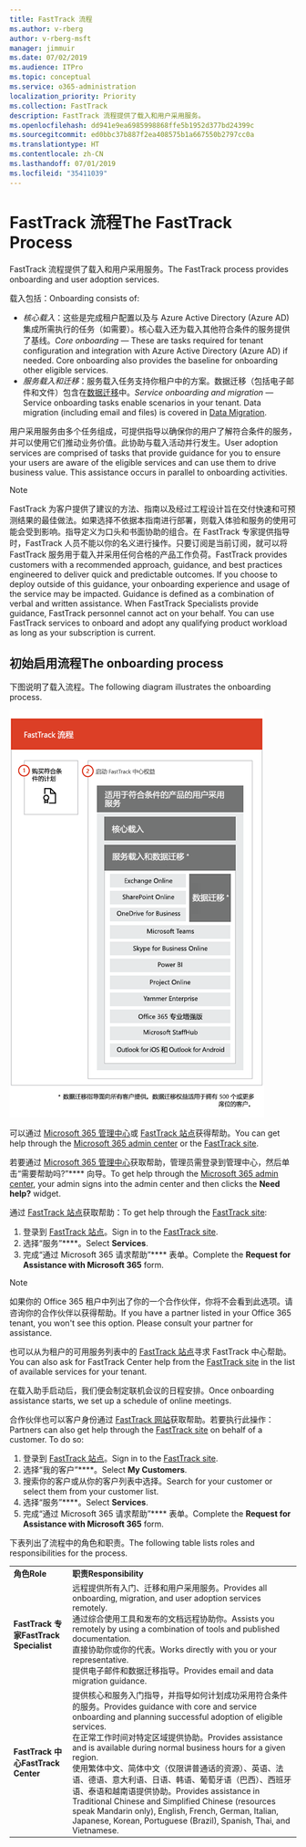 ```yaml
---
title: FastTrack 流程
ms.author: v-rberg
author: v-rberg-msft
manager: jimmuir
ms.date: 07/02/2019
ms.audience: ITPro
ms.topic: conceptual
ms.service: o365-administration
localization_priority: Priority
ms.collection: FastTrack
description: FastTrack 流程提供了载入和用户采用服务。
ms.openlocfilehash: dd941e9ea6985998868ffe5b1952d377bd24399c
ms.sourcegitcommit: ed0bbc37b887f2ea408575b1a667550b2797cc0a
ms.translationtype: HT
ms.contentlocale: zh-CN
ms.lasthandoff: 07/01/2019
ms.locfileid: "35411039"
---
```

# <a name="the-fasttrack-process"></a><span data-ttu-id="0c510-103">FastTrack 流程</span><span class="sxs-lookup"><span data-stu-id="0c510-103">The FastTrack Process</span></span>

<span data-ttu-id="0c510-104">FastTrack 流程提供了载入和用户采用服务。</span><span class="sxs-lookup"><span data-stu-id="0c510-104">The FastTrack process provides onboarding and user adoption services.</span></span> 
  
<span data-ttu-id="0c510-105">载入包括：</span><span class="sxs-lookup"><span data-stu-id="0c510-105">Onboarding consists of:</span></span>
  
- <span data-ttu-id="0c510-p101">*核心载入*：这些是完成租户配置以及与 Azure Active Directory (Azure AD) 集成所需执行的任务（如需要）。核心载入还为载入其他符合条件的服务提供了基线。</span><span class="sxs-lookup"><span data-stu-id="0c510-p101">*Core onboarding* — These are tasks required for tenant configuration and integration with Azure Active Directory (Azure AD) if needed. Core onboarding also provides the baseline for onboarding other eligible services.</span></span> 
- <span data-ttu-id="0c510-p102">*服务载入和迁移*：服务载入任务支持你租户中的方案。数据迁移（包括电子邮件和文件）包含在[数据迁移](O365-data-migration.md)中。</span><span class="sxs-lookup"><span data-stu-id="0c510-p102">*Service onboarding and migration* — Service onboarding tasks enable scenarios in your tenant. Data migration (including email and files) is covered in [Data Migration](O365-data-migration.md).</span></span> 
    
<span data-ttu-id="0c510-p103">用户采用服务由多个任务组成，可提供指导以确保你的用户了解符合条件的服务，并可以使用它们推动业务价值。此协助与载入活动并行发生。</span><span class="sxs-lookup"><span data-stu-id="0c510-p103">User adoption services are comprised of tasks that provide guidance for you to ensure your users are aware of the eligible services and can use them to drive business value. This assistance occurs in parallel to onboarding activities.</span></span>
  
> [!NOTE]
> <span data-ttu-id="0c510-p104">FastTrack 为客户提供了建议的方法、指南以及经过工程设计旨在交付快速和可预测结果的最佳做法。如果选择不依据本指南进行部署，则载入体验和服务的使用可能会受到影响。指导定义为口头和书面协助的组合。在 FastTrack 专家提供指导时，FastTrack 人员不能以你的名义进行操作。只要订阅是当前订阅，就可以将 FastTrack 服务用于载入并采用任何合格的产品工作负荷。</span><span class="sxs-lookup"><span data-stu-id="0c510-p104">FastTrack provides customers with a recommended approach, guidance, and best practices engineered to deliver quick and predictable outcomes. If you choose to deploy outside of this guidance, your onboarding experience and usage of the service may be impacted. Guidance is defined as a combination of verbal and written assistance. When FastTrack Specialists provide guidance, FastTrack personnel cannot act on your behalf. You can use FastTrack services to onboard and adopt any qualifying product workload as long as your subscription is current.</span></span> 
  
## <a name="the-onboarding-process"></a><span data-ttu-id="0c510-117">初始启用流程</span><span class="sxs-lookup"><span data-stu-id="0c510-117">The onboarding process</span></span>

<span data-ttu-id="0c510-118">下图说明了载入流程。</span><span class="sxs-lookup"><span data-stu-id="0c510-118">The following diagram illustrates the onboarding process.</span></span>
  
![使用载入权益的日程表](media/O365-Onboarding-Timeline.png)
  
<span data-ttu-id="0c510-120">可以通过 [Microsoft 365 管理中心](https://go.microsoft.com/fwlink/?linkid=2032704)或 [FastTrack 站点](https://go.microsoft.com/fwlink/?linkid=780698)获得帮助。</span><span class="sxs-lookup"><span data-stu-id="0c510-120">You can get help through the [Microsoft 365 admin center](https://go.microsoft.com/fwlink/?linkid=2032704) or the [FastTrack site](https://go.microsoft.com/fwlink/?linkid=780698).</span></span> 

<span data-ttu-id="0c510-121">若要通过 [Microsoft 365 管理中心](https://go.microsoft.com/fwlink/?linkid=2032704)获取帮助，管理员需登录到管理中心，然后单击“需要帮助吗?”\*\*\*\* 向导。</span><span class="sxs-lookup"><span data-stu-id="0c510-121">To get help through the [Microsoft 365 admin center](https://go.microsoft.com/fwlink/?linkid=2032704), your admin signs into the admin center and then clicks the **Need help?** widget.</span></span> 

<span data-ttu-id="0c510-122">通过 [FastTrack 站点](https://go.microsoft.com/fwlink/?linkid=780698)获取帮助：</span><span class="sxs-lookup"><span data-stu-id="0c510-122">To get help through the [FastTrack site](https://go.microsoft.com/fwlink/?linkid=780698):</span></span> 
1.  <span data-ttu-id="0c510-123">登录到 [FastTrack 站点](https://go.microsoft.com/fwlink/?linkid=780698)。</span><span class="sxs-lookup"><span data-stu-id="0c510-123">Sign in to the [FastTrack site](https://go.microsoft.com/fwlink/?linkid=780698).</span></span> 
2.  <span data-ttu-id="0c510-124">选择“服务”\*\*\*\*。</span><span class="sxs-lookup"><span data-stu-id="0c510-124">Select **Services**.</span></span>
3.  <span data-ttu-id="0c510-125">完成“通过 Microsoft 365 请求帮助”\*\*\*\* 表单。</span><span class="sxs-lookup"><span data-stu-id="0c510-125">Complete the **Request for Assistance with Microsoft 365** form.</span></span> 
> [!NOTE]
>  <span data-ttu-id="0c510-p105">如果你的 Office 365 租户中列出了你的一个合作伙伴，你将不会看到此选项。请咨询你的合作伙伴以获得帮助。</span><span class="sxs-lookup"><span data-stu-id="0c510-p105">If you have a partner listed in your Office 365 tenant, you won't see this option. Please consult your partner for assistance.</span></span> 
  
 <span data-ttu-id="0c510-128">也可以从为租户的可用服务列表中的 [FastTrack 站点](https://go.microsoft.com/fwlink/?linkid=780698)寻求 FastTrack 中心帮助。</span><span class="sxs-lookup"><span data-stu-id="0c510-128">You can also ask for FastTrack Center help from the [FastTrack site](https://go.microsoft.com/fwlink/?linkid=780698) in the list of available services for your tenant.</span></span> 
    
 <span data-ttu-id="0c510-129">在载入助手启动后，我们便会制定联机会议的日程安排。</span><span class="sxs-lookup"><span data-stu-id="0c510-129">Once onboarding assistance starts, we set up a schedule of online meetings.</span></span>
    
<span data-ttu-id="0c510-p106">合作伙伴也可以客户身份通过 [FastTrack 网站](https://go.microsoft.com/fwlink/?linkid=780698)获取帮助。若要执行此操作：</span><span class="sxs-lookup"><span data-stu-id="0c510-p106">Partners can also get help through the [FastTrack site](https://go.microsoft.com/fwlink/?linkid=780698) on behalf of a customer. To do so:</span></span>
1.  <span data-ttu-id="0c510-132">登录到 [FastTrack 站点](https://go.microsoft.com/fwlink/?linkid=780698)。</span><span class="sxs-lookup"><span data-stu-id="0c510-132">Sign in to the [FastTrack site](https://go.microsoft.com/fwlink/?linkid=780698).</span></span> 
2.  <span data-ttu-id="0c510-133">选择“我的客户”\*\*\*\*。</span><span class="sxs-lookup"><span data-stu-id="0c510-133">Select **My Customers**.</span></span>
3.  <span data-ttu-id="0c510-134">搜索你的客户或从你的客户列表中选择。</span><span class="sxs-lookup"><span data-stu-id="0c510-134">Search for your customer or select them from your customer list.</span></span>
4.  <span data-ttu-id="0c510-135">选择“服务”\*\*\*\*。</span><span class="sxs-lookup"><span data-stu-id="0c510-135">Select **Services**.</span></span>
5.  <span data-ttu-id="0c510-136">完成“通过 Microsoft 365 请求帮助”\*\*\*\* 表单。</span><span class="sxs-lookup"><span data-stu-id="0c510-136">Complete the **Request for Assistance with Microsoft 365** form.</span></span> 

<span data-ttu-id="0c510-137">下表列出了流程中的角色和职责。</span><span class="sxs-lookup"><span data-stu-id="0c510-137">The following table lists roles and responsibilities for the process.</span></span>
    
|||
|:-----|:-----|
|<span data-ttu-id="0c510-138">**角色**</span><span class="sxs-lookup"><span data-stu-id="0c510-138">**Role**</span></span> <br/> |<span data-ttu-id="0c510-139">**职责**</span><span class="sxs-lookup"><span data-stu-id="0c510-139">**Responsibility**</span></span> <br/> |
|<span data-ttu-id="0c510-140">**FastTrack 专家**</span><span class="sxs-lookup"><span data-stu-id="0c510-140">**FastTrack Specialist**</span></span> <br/> |<span data-ttu-id="0c510-141">远程提供所有入门、迁移和用户采用服务。</span><span class="sxs-lookup"><span data-stu-id="0c510-141">Provides all onboarding, migration, and user adoption services remotely.</span></span>  <br/> <span data-ttu-id="0c510-142">通过综合使用工具和发布的文档远程协助你。</span><span class="sxs-lookup"><span data-stu-id="0c510-142">Assists you remotely by using a combination of tools and published documentation.</span></span> <br/> <span data-ttu-id="0c510-143">直接协助你或你的代表。</span><span class="sxs-lookup"><span data-stu-id="0c510-143">Works directly with you or your representative.</span></span> <br/> <span data-ttu-id="0c510-144">提供电子邮件和数据迁移指导。</span><span class="sxs-lookup"><span data-stu-id="0c510-144">Provides email and data migration guidance.</span></span>|
|<span data-ttu-id="0c510-145">**FastTrack 中心**</span><span class="sxs-lookup"><span data-stu-id="0c510-145">**FastTrack Center**</span></span>  <br/> |<span data-ttu-id="0c510-146">提供核心和服务入门指导，并指导如何计划成功采用符合条件的服务。</span><span class="sxs-lookup"><span data-stu-id="0c510-146">Provides guidance with core and service onboarding and planning successful adoption of eligible services.</span></span>  <br/> <span data-ttu-id="0c510-147">在正常工作时间对特定区域提供协助。</span><span class="sxs-lookup"><span data-stu-id="0c510-147">Provides assistance and is available during normal business hours for a given region.</span></span> <br/> <span data-ttu-id="0c510-148">使用繁体中文、简体中文（仅限讲普通话的资源）、英语、法语、德语、意大利语、日语、韩语、葡萄牙语（巴西）、西班牙语、泰语和越南语提供协助。</span><span class="sxs-lookup"><span data-stu-id="0c510-148">Provides assistance in Traditional Chinese and Simplified Chinese (resources speak Mandarin only), English, French, German, Italian, Japanese, Korean, Portuguese (Brazil), Spanish, Thai, and Vietnamese.</span></span>|


  

